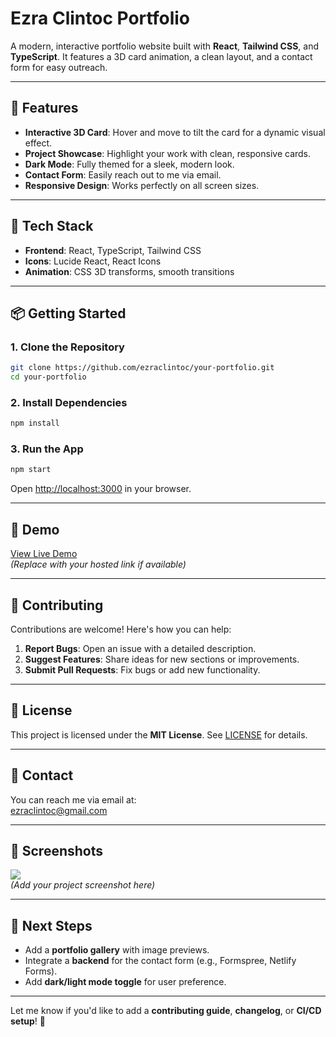 # Ezra Clintoc Portfolio

A modern, interactive portfolio website built with **React**, **Tailwind CSS**, and **TypeScript**. It features a 3D card animation, a clean layout, and a contact form for easy outreach.

---

## 🚀 Features

- **Interactive 3D Card**: Hover and move to tilt the card for a dynamic visual effect.
- **Project Showcase**: Highlight your work with clean, responsive cards.
- **Dark Mode**: Fully themed for a sleek, modern look.
- **Contact Form**: Easily reach out to me via email.
- **Responsive Design**: Works perfectly on all screen sizes.

---

## 🧰 Tech Stack

- **Frontend**: React, TypeScript, Tailwind CSS
- **Icons**: Lucide React, React Icons
- **Animation**: CSS 3D transforms, smooth transitions

---

## 📦 Getting Started

### 1. Clone the Repository

```bash
git clone https://github.com/ezraclintoc/your-portfolio.git
cd your-portfolio
```

### 2. Install Dependencies

```bash
npm install
```

### 3. Run the App

```bash
npm start
```

Open [http://localhost:3000](http://localhost:3000) in your browser.

---

## 📌 Demo

[View Live Demo](https://your-portfolio-url.com)  
*(Replace with your hosted link if available)*

---

## 📌 Contributing

Contributions are welcome! Here's how you can help:

1. **Report Bugs**: Open an issue with a detailed description.
2. **Suggest Features**: Share ideas for new sections or improvements.
3. **Submit Pull Requests**: Fix bugs or add new functionality.

---

## 📄 License

This project is licensed under the **MIT License**. See [LICENSE](LICENSE) for details.

---

## 📌 Contact

You can reach me via email at:  
[ezraclintoc@gmail.com](mailto:ezraclintoc@gmail.com)

---

## 📸 Screenshots

![](https://via.placeholder.com/600x400?text=Portfolio+Screenshot)  
*(Add your project screenshot here)*

---

## 🚀 Next Steps

- Add a **portfolio gallery** with image previews.
- Integrate a **backend** for the contact form (e.g., Formspree, Netlify Forms).
- Add **dark/light mode toggle** for user preference.

---

Let me know if you'd like to add a **contributing guide**, **changelog**, or **CI/CD setup**! 🚀